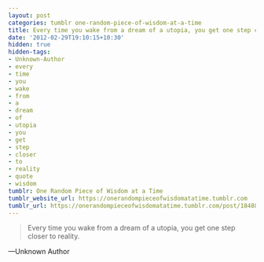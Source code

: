 ```yaml
---
layout: post
categories: tumblr one-random-piece-of-wisdom-at-a-time
title: Every time you wake from a dream of a utopia, you get one step closer to reality.
date: '2012-02-29T19:10:15+10:30'
hidden: true
hidden-tags:
- Unknown-Author
- every
- time
- you
- wake
- from
- a
- dream
- of
- utopia
- you
- get
- step
- closer
- to
- reality
- quote
- wisdom
tumblr: One Random Piece of Wisdom at a Time
tumblr_website_url: https://onerandompieceofwisdomatatime.tumblr.com
tumblr_url: https://onerandompieceofwisdomatatime.tumblr.com/post/18488059923/every-time-you-wake-from-a-dream-of-a-utopia-you
---
```

> Every time you wake from a dream of a utopia, you get one step closer to reality.

—Unknown Author
